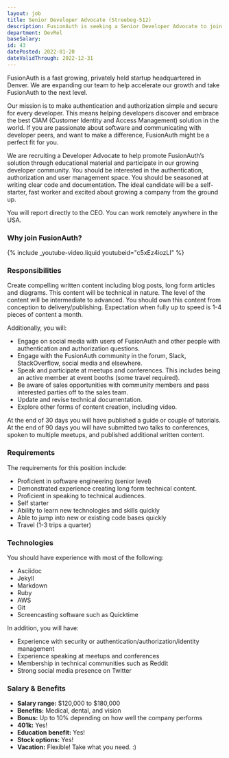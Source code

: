 ```yaml
---
layout: job
title: Senior Developer Advocate (Streebog-512)
description: FusionAuth is seeking a Senior Developer Advocate to join our team. Learn about this position and apply today.
department: DevRel
baseSalary: 
id: 43
datePosted: 2022-01-20
dateValidThrough: 2022-12-31
---
```


FusionAuth is a fast growing, privately held startup headquartered in Denver. We are expanding our team to help accelerate our growth and take FusionAuth to the next level.
 
Our mission is to make authentication and authorization simple and secure for every developer. This means helping developers discover and embrace the best CIAM (Customer Identity and Access Management) solution in the world. If you are passionate about software and communicating with developer peers, and want to make a difference, FusionAuth might be a perfect fit for you.

We are recruiting a Developer Advocate to help promote FusionAuth’s solution through educational material and participate in our growing developer community. You should be interested in the authentication, authorization and user management space. You should be seasoned at writing clear code and documentation. The ideal candidate will be a self-starter, fast worker and excited about growing a company from the ground up.

You will report directly to the CEO. You can work remotely anywhere in the USA.

### Why join FusionAuth?

{% include _youtube-video.liquid youtubeid="c5xEz4iozLI" %}

### Responsibilities

Create compelling written content including blog posts, long form articles and diagrams. This content will be technical in nature. The level of the content will be intermediate to advanced. You should own this content from conception to delivery/publishing. Expectation when fully up to speed is 1-4 pieces of content a month.

Additionally, you will:

* Engage on social media with users of FusionAuth and other people with authentication and authorization questions.
* Engage with the FusionAuth community in the forum, Slack, StackOverflow, social media and elsewhere.
* Speak and participate at meetups and conferences. This includes being an active member at event booths (some travel required).
* Be aware of sales opportunities with community members and pass interested parties off to the sales team.
* Update and revise technical documentation.
* Explore other forms of content creation, including video.

At the end of 30 days you will have published a guide or couple of tutorials. At the end of 90 days you will have submitted two talks to conferences, spoken to multiple meetups, and published additional written content.

### Requirements

The requirements for this position include:

* Proficient in software engineering (senior level)
* Demonstrated experience creating long form technical content.
* Proficient in speaking to technical audiences.
* Self starter
* Ability to learn new technologies and skills quickly
* Able to jump into new or existing code bases quickly
* Travel (1-3 trips a quarter)

### Technologies

You should have experience with most of the following:

* Asciidoc
* Jekyll
* Markdown
* Ruby
* AWS
* Git
* Screencasting software such as Quicktime

In addition, you will have: 

* Experience with security or authentication/authorization/identity management
* Experience speaking at meetups and conferences
* Membership in technical communities such as Reddit
* Strong social media presence on Twitter

### Salary & Benefits

* **Salary range:** $120,000 to $180,000
* **Benefits:** Medical, dental, and vision
* **Bonus:** Up to 10% depending on how well the company performs
* **401k:** Yes!
* **Education benefit:** Yes!
* **Stock options:** Yes!
* **Vacation:** Flexible! Take what you need. :)
